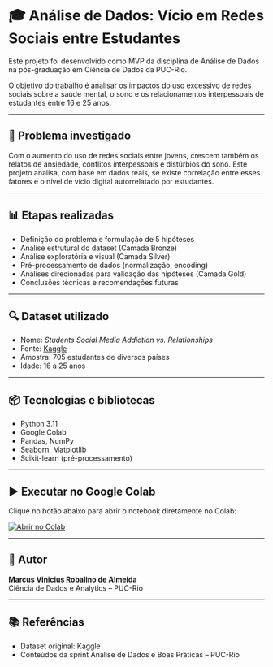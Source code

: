 # 🎓 Análise de Dados: Vício em Redes Sociais entre Estudantes

Este projeto foi desenvolvido como MVP da disciplina de Análise de Dados na pós-graduação em Ciência de Dados da PUC-Rio.

O objetivo do trabalho é analisar os impactos do uso excessivo de redes sociais sobre a saúde mental, o sono e os relacionamentos interpessoais de estudantes entre 16 e 25 anos.

---

## 🧠 Problema investigado

Com o aumento do uso de redes sociais entre jovens, crescem também os relatos de ansiedade, conflitos interpessoais e distúrbios do sono. Este projeto analisa, com base em dados reais, se existe correlação entre esses fatores e o nível de vício digital autorrelatado por estudantes.

---

## 📊 Etapas realizadas

- Definição do problema e formulação de 5 hipóteses
- Análise estrutural do dataset (Camada Bronze)
- Análise exploratória e visual (Camada Silver)
- Pré-processamento de dados (normalização, encoding)
- Análises direcionadas para validação das hipóteses (Camada Gold)
- Conclusões técnicas e recomendações futuras

---

## 🔍 Dataset utilizado

- Nome: *Students Social Media Addiction vs. Relationships*  
- Fonte: [Kaggle](https://www.kaggle.com/datasets/adilshamim8/social-media-addiction-vs-relationships)  
- Amostra: 705 estudantes de diversos países  
- Idade: 16 a 25 anos

---

## 📦 Tecnologias e bibliotecas

- Python 3.11
- Google Colab
- Pandas, NumPy
- Seaborn, Matplotlib
- Scikit-learn (pré-processamento)

---

## ▶️ Executar no Google Colab

Clique no botão abaixo para abrir o notebook diretamente no Colab:

[![Abrir no Colab](https://colab.research.google.com/assets/colab-badge.svg)](https://colab.research.google.com/drive/1wszNVvArCx58oILR7i8Hart3bCr-ndHQ?usp=sharing)

---

## 👤 Autor

**Marcus Vinicius Robalino de Almeida**  
Ciência de Dados e Analytics – PUC-Rio

---

## 📚 Referências

- Dataset original: Kaggle
- Conteúdos da sprint Análise de Dados e Boas Práticas – PUC-Rio
